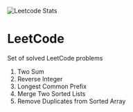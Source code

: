 ![Leetcode Stats](https://leetcode.card.workers.dev/?username=timgerdes&extension=activity&theme=dark)
# LeetCode
Set of solved LeetCode problems

1. Two Sum
7. Reverse Integer
14. Longest Common Prefix
21. Merge Two Sorted Lists
26. Remove Duplicates from Sorted Array
